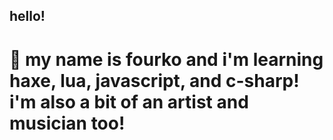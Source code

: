 ## hello!
# 🌴 my name is fourko and i'm learning haxe, lua, javascript, and c-sharp! i'm also a bit of an artist and musician too!
